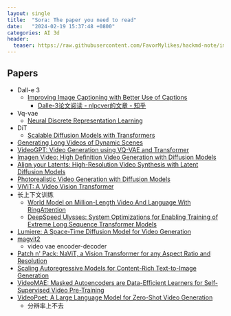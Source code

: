 ```yaml
---
layout: single
title:  "Sora: The paper you need to read"
date:   "2024-02-19 15:37:48 +0800"
categories: AI 3d
header:
  teaser: https://raw.githubusercontent.com/FavorMylikes/hackmd-note/img/img20240209185739.png
---
```


## Papers

- Dall-e 3
  - [Improving Image Captioning with Better Use of Captions
](https://arxiv.org/abs/2006.11807)
    - [Dalle-3论文阅读 - nlpcver的文章 - 知乎](https://zhuanlan.zhihu.com/p/682703025)
- Vq-vae
  - [Neural Discrete Representation Learning](https://arxiv.org/abs/1711.00937)
- DiT
  - [Scalable Diffusion Models with Transformers](https://arxiv.org/abs/2212.09748)
- [Generating Long Videos of Dynamic Scenes](https://arxiv.org/abs/2206.03429)
- [VideoGPT: Video Generation using VQ-VAE and Transformer](https://arxiv.org/abs/2104.10157)
- [Imagen Video: High Definition Video Generation with Diffusion Models](https://arxiv.org/abs/2210.02303)
- [Align your Latents: High-Resolution Video Synthesis with Latent Diffusion Models](https://arxiv.org/abs/2304.08818)
- [Photorealistic Video Generation with Diffusion Models](https://arxiv.org/abs/2312.06662)
- [ViViT: A Video Vision Transformer](https://arxiv.org/abs/2103.15691)
- 长上下文训练
  - [World Model on Million-Length Video And Language With RingAttention](https://arxiv.org/abs/2402.08268)
  - [DeepSpeed Ulysses: System Optimizations for Enabling Training of Extreme Long Sequence Transformer Models](https://arxiv.org/abs/2309.14509)
- [Lumiere: A Space-Time Diffusion Model for Video Generation](https://arxiv.org/abs/2401.12945)
- [magvit2](https://github.com/lucidrains/magvit2-pytorch)
  - video vae encoder-decoder
- [Patch n' Pack: NaViT, a Vision Transformer for any Aspect Ratio and Resolution](https://arxiv.org/abs/2307.06304)
- [Scaling Autoregressive Models for Content-Rich Text-to-Image Generation](https://arxiv.org/abs/2206.10789)
- [VideoMAE: Masked Autoencoders are Data-Efficient Learners for Self-Supervised Video Pre-Training](https://arxiv.org/abs/2203.12602)
- [VideoPoet: A Large Language Model for Zero-Shot Video Generation](https://arxiv.org/abs/2312.14125)
  - 分辨率上不去